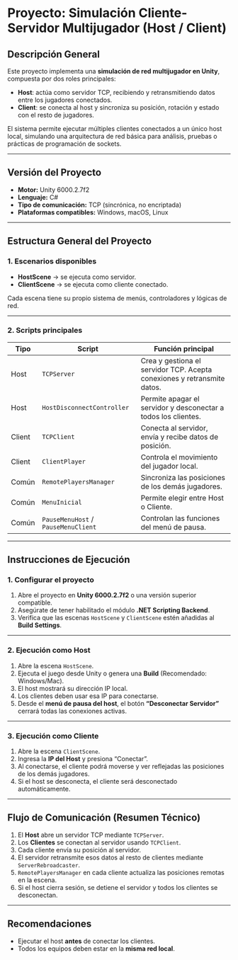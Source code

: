 # Proyecto: Simulación Cliente-Servidor Multijugador (Host / Client)

## Descripción General
Este proyecto implementa una **simulación de red multijugador en Unity**, compuesta por dos roles principales:

- **Host**: actúa como servidor TCP, recibiendo y retransmitiendo datos entre los jugadores conectados.  
- **Client**: se conecta al host y sincroniza su posición, rotación y estado con el resto de jugadores.

El sistema permite ejecutar múltiples clientes conectados a un único host local, simulando una arquitectura de red básica para análisis, pruebas o prácticas de programación de sockets.

---

## Versión del Proyecto
- **Motor:** Unity 6000.2.7f2  
- **Lenguaje:** C#  
- **Tipo de comunicación:** TCP (sincrónica, no encriptada)  
- **Plataformas compatibles:** Windows, macOS, Linux  

---

## Estructura General del Proyecto

### 1. Escenarios disponibles
- **HostScene** → se ejecuta como servidor.  
- **ClientScene** → se ejecuta como cliente conectado.  

Cada escena tiene su propio sistema de menús, controladores y lógicas de red.

---

### 2. Scripts principales

| Tipo | Script | Función principal |
|------|---------|-------------------|
| Host | `TCPServer` | Crea y gestiona el servidor TCP. Acepta conexiones y retransmite datos. |
| Host | `HostDisconnectController` | Permite apagar el servidor y desconectar a todos los clientes. |
| Client | `TCPClient` | Conecta al servidor, envía y recibe datos de posición. |
| Client | `ClientPlayer` | Controla el movimiento del jugador local. |
| Común | `RemotePlayersManager` | Sincroniza las posiciones de los demás jugadores. |
| Común | `MenuInicial` | Permite elegir entre Host o Cliente. |
| Común | `PauseMenuHost` / `PauseMenuClient` | Controlan las funciones del menú de pausa. |

---

## Instrucciones de Ejecución

### **1. Configurar el proyecto**
1. Abre el proyecto en **Unity 6000.2.7f2** o una versión superior compatible.  
2. Asegúrate de tener habilitado el módulo **.NET Scripting Backend**.  
3. Verifica que las escenas `HostScene` y `ClientScene` estén añadidas al **Build Settings**.

---

### **2. Ejecución como Host**
1. Abre la escena `HostScene`.  
2. Ejecuta el juego desde Unity o genera una **Build** (Recomendado: Windows/Mac).  
3. El host mostrará su dirección IP local.  
4. Los clientes deben usar esa IP para conectarse.  
5. Desde el **menú de pausa del host**, el botón **“Desconectar Servidor”** cerrará todas las conexiones activas.

---

### **3. Ejecución como Cliente**
1. Abre la escena `ClientScene`.  
2. Ingresa la **IP del Host** y presiona “Conectar”.  
3. Al conectarse, el cliente podrá moverse y ver reflejadas las posiciones de los demás jugadores.  
4. Si el host se desconecta, el cliente será desconectado automáticamente.

---

## Flujo de Comunicación (Resumen Técnico)
1. El **Host** abre un servidor TCP mediante `TCPServer`.  
2. Los **Clientes** se conectan al servidor usando `TCPClient`.  
3. Cada cliente envía su posición al servidor.  
4. El servidor retransmite esos datos al resto de clientes mediante `ServerRebroadcaster`.  
5. `RemotePlayersManager` en cada cliente actualiza las posiciones remotas en la escena.  
6. Si el host cierra sesión, se detiene el servidor y todos los clientes se desconectan.

---

## Recomendaciones
- Ejecutar el host **antes** de conectar los clientes.  
- Todos los equipos deben estar en la **misma red local**. 